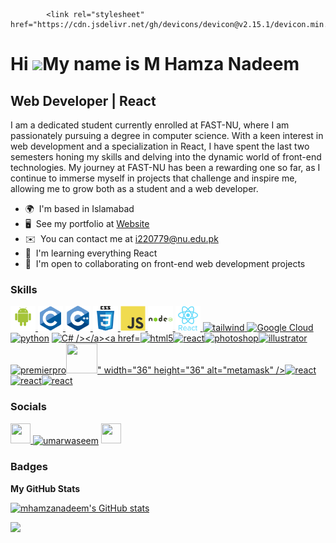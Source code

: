 
            <link rel="stylesheet" href="https://cdn.jsdelivr.net/gh/devicons/devicon@v2.15.1/devicon.min.css">
          

Hi ![](https://user-images.githubusercontent.com/18350557/176309783-0785949b-9127-417c-8b55-ab5a4333674e.gif)My name is M Hamza Nadeem
======================================================================================================================================

Web Developer | React
---------------------

I am a dedicated student currently enrolled at FAST-NU, where I am passionately pursuing a degree in computer science. With a keen interest in web development and a specialization in React, I have spent the last two semesters honing my skills and delving into the dynamic world of front-end technologies. My journey at FAST-NU has been a rewarding one so far, as I continue to immerse myself in projects that challenge and inspire me, allowing me to grow both as a student and a web developer.

* 🌍  I'm based in Islamabad
* 🖥️  See my portfolio at [Website](http://mhamzanadeem.github.io/)
* ✉️  You can contact me at [i220779@nu.edu.pk](mailto:i220779@nu.edu.pk)
* 🧠  I'm learning everything React
* 🤝  I'm open to collaborating on front-end web development projects

### Skills


<p align="left">
<p align="left"> <a href="https://developer.android.com" target="_blank" rel="noreferrer"> <img src="https://raw.githubusercontent.com/devicons/devicon/master/icons/android/android-original-wordmark.svg" alt="android" width="40" height="40"/> </a> <a href="https://www.cprogramming.com/" target="_blank" rel="noreferrer"> <img src="https://raw.githubusercontent.com/devicons/devicon/master/icons/c/c-original.svg" alt="c" width="40" height="40"/> </a> <a href="https://www.w3schools.com/cpp/" target="_blank" rel="noreferrer"> <img src="https://raw.githubusercontent.com/devicons/devicon/master/icons/cplusplus/cplusplus-original.svg" alt="cplusplus" width="40" height="40"/> </a> <a href="https://www.w3schools.com/css/" target="_blank" rel="noreferrer"> <img src="https://raw.githubusercontent.com/devicons/devicon/master/icons/css3/css3-original-wordmark.svg" alt="css3" width="40" height="40"/> </a> <a href="https://developer.mozilla.org/en-US/docs/Web/JavaScript" target="_blank" rel="noreferrer"> <img src="https://raw.githubusercontent.com/devicons/devicon/master/icons/javascript/javascript-original.svg" alt="javascript" width="40" height="40"/> </a><a href="https://nodejs.org" target="_blank" rel="noreferrer"> <img src="https://raw.githubusercontent.com/devicons/devicon/master/icons/nodejs/nodejs-original-wordmark.svg" alt="nodejs" width="40" height="40"/> </a><a href="https://reactjs.org/" target="_blank" rel="noreferrer"> <img src="https://raw.githubusercontent.com/devicons/devicon/master/icons/react/react-original-wordmark.svg" alt="react" width="40" height="40"/> </a> <a href="https://tailwindcss.com/" target="_blank" rel="noreferrer"> <img src="https://www.vectorlogo.zone/logos/tailwindcss/tailwindcss-icon.svg" alt="tailwind" width="40" height="40"/> </a><a href="https://cloud.google.com/" target="_blank" rel="noreferrer"><img src="https://raw.githubusercontent.com/danielcranney/readme-generator/main/public/icons/skills/googlecloud-colored.svg" width="36" height="36" alt="Google Cloud" /></a>
<a href="#" target="_blank" rel="noreferrer"><img src="https://cdn.jsdelivr.net/gh/devicons/devicon/icons/python/python-original.svg" width="36" height="36" alt="python"  /></a>
<a href="#" target="_blank" rel="noreferrer"><img src="https://cdn.jsdelivr.net/gh/devicons/devicon/icons/csharp/csharp-original.svg" width="36" height="36" alt="C# /></a><a href="#" target="_blank" rel="noreferrer"><img src="https://cdn.jsdelivr.net/gh/devicons/devicon/icons/html5/html5-original.svg" width="36" height="36" alt="html5" /></a><a href="#" target="_blank" rel="noreferrer"><img src="https://cdn.jsdelivr.net/gh/devicons/devicon/icons/react/react-original.svg" width="36" height="36" alt="react" /></a><a href="#" target="_blank" rel="noreferrer"><img src="https://cdn.jsdelivr.net/gh/devicons/devicon/icons/photoshop/photoshop-plain.svg" width="36" height="36" alt="photoshop" /></a><a href="#" target="_blank" rel="noreferrer"><img src="https://cdn.jsdelivr.net/gh/devicons/devicon/icons/illustrator/illustrator-plain.svg" width="36" height="36" alt="illustrator" /></a><a href="#" target="_blank" rel="noreferrer"><img src="https://cdn.jsdelivr.net/gh/devicons/devicon/icons/premierepro/premierepro-plain.svg" width="36" height="36" alt="premierpro" /></a><a href="#" target="_blank" rel="noreferrer"><img src="<svg xmlns="http://www.w3.org/2000/svg" width="50" height="48" fill="none" viewBox="0 0 50 48" id="metamask"><path fill="#E2761B" stroke="#E2761B" stroke-linecap="round" stroke-linejoin="round" d="M46.6094 2L27.88 15.9106L31.3435 7.70353L46.6094 2Z"></path><path fill="#E4761B" stroke="#E4761B" stroke-linecap="round" stroke-linejoin="round" d="M3.37177 2L21.9506 16.0424 18.6565 7.70353 3.37177 2zM39.8706 34.2447L34.8824 41.887 45.5553 44.8235 48.6235 34.4141 39.8706 34.2447zM1.39529 34.4141L4.44471 44.8235 15.1176 41.887 10.1294 34.2447 1.39529 34.4141z"></path><path fill="#E4761B" stroke="#E4761B" stroke-linecap="round" stroke-linejoin="round" d="M14.5153 21.3318L11.5412 25.8306 22.1388 26.3012 21.7624 14.913 14.5153 21.3318zM35.4659 21.3317L28.1247 14.7812 27.88 26.3012 38.4588 25.8306 35.4659 21.3317zM15.1176 41.8871L21.48 38.7812 15.9835 34.4894 15.1176 41.8871zM28.5012 38.7812L34.8824 41.8871 33.9976 34.4894 28.5012 38.7812z"></path><path fill="#D7C1B3" stroke="#D7C1B3" stroke-linecap="round" stroke-linejoin="round" d="M34.8823 41.8871L28.5012 38.7812 29.0094 42.9412 28.9529 44.6918 34.8823 41.8871zM15.1176 41.887L21.0471 44.6917 21.0094 42.9412 21.48 38.7812 15.1176 41.887z"></path><path fill="#233447" stroke="#233447" stroke-linecap="round" stroke-linejoin="round" d="M21.1412 31.7412L15.8329 30.1788 19.5788 28.4659 21.1412 31.7412zM28.84 31.7412L30.4024 28.4659 34.1671 30.1788 28.84 31.7412z"></path><path fill="#CD6116" stroke="#CD6116" stroke-linecap="round" stroke-linejoin="round" d="M15.1176 41.8872L16.0212 34.2448 10.1294 34.4143 15.1176 41.8872zM33.9788 34.2448L34.8824 41.8872 39.8706 34.4143 33.9788 34.2448zM38.4588 25.8307L27.88 26.3013 28.8588 31.7413 30.4212 28.466 34.1859 30.1789 38.4588 25.8307zM15.8329 30.1789L19.5977 28.466 21.1412 31.7413 22.1388 26.3013 11.5412 25.8307 15.8329 30.1789z"></path><path fill="#E4751F" stroke="#E4751F" stroke-linecap="round" stroke-linejoin="round" d="M11.5412 25.8306L15.9835 34.4895 15.8329 30.1789 11.5412 25.8306zM34.1859 30.1789L33.9976 34.4895 38.4588 25.8307 34.1859 30.1789zM22.1388 26.3013L21.1412 31.7413 22.3835 38.1601 22.6659 29.7083 22.1388 26.3013zM27.88 26.3013L27.3717 29.6895 27.5976 38.1601 28.8588 31.7413 27.88 26.3013z"></path><path fill="#F6851B" stroke="#F6851B" stroke-linecap="round" stroke-linejoin="round" d="M28.8588 31.7412L27.5976 38.16 28.5012 38.7812 33.9976 34.4895 34.1859 30.1789 28.8588 31.7412zM15.8329 30.1789L15.9835 34.4895 21.48 38.7812 22.3835 38.16 21.1412 31.7412 15.8329 30.1789z"></path><path fill="#C0AD9E" stroke="#C0AD9E" stroke-linecap="round" stroke-linejoin="round" d="M28.9529 44.6918L29.0094 42.9412L28.5388 42.5271H21.4424L21.0094 42.9412L21.0471 44.6918L15.1176 41.8871L17.1882 43.5812L21.3859 46.4988H28.5953L32.8118 43.5812L34.8824 41.8871L28.9529 44.6918Z"></path><path fill="#161616" stroke="#161616" stroke-linecap="round" stroke-linejoin="round" d="M28.5012 38.7812L27.5977 38.16H22.3835L21.48 38.7812L21.0094 42.9412L21.4424 42.5271H28.5388L29.0094 42.9412L28.5012 38.7812Z"></path><path fill="#763D16" stroke="#763D16" stroke-linecap="round" stroke-linejoin="round" d="M47.4 16.8141L49 9.13412 46.6094 2 28.5012 15.44 35.4659 21.3318 45.3106 24.2118 47.4941 21.6706 46.5529 20.9929 48.0588 19.6188 46.8918 18.7153 48.3976 17.5671 47.4 16.8141zM1 9.13412L2.6 16.8141 1.58353 17.5671 3.08941 18.7153 1.94118 19.6188 3.44706 20.9929 2.50588 21.6706 4.67059 24.2118 14.5153 21.3318 21.48 15.44 3.37177 2 1 9.13412z"></path><path fill="#F6851B" stroke="#F6851B" stroke-linecap="round" stroke-linejoin="round" d="M45.3106 24.2118L35.4659 21.3318 38.4588 25.8306 33.9977 34.4894 39.8706 34.4141H48.6235L45.3106 24.2118zM14.5153 21.3318L4.6706 24.2118 1.39531 34.4141H10.1294L15.9835 34.4894 11.5412 25.8306 14.5153 21.3318zM27.88 26.3011L28.5012 15.44 31.3623 7.70349H18.6565L21.48 15.44 22.1388 26.3011 22.3647 29.727 22.3835 38.16H27.5976L27.6353 29.727 27.88 26.3011z"></path></svg>" width="36" height="36" alt="metamask" /></a><a href="#" target="_blank" rel="noreferrer"><img src="" width="36" height="36" alt="react" /></a><a href="#" target="_blank" rel="noreferrer"><img src="" width="36" height="36" alt="react" /></a><a href="#" target="_blank" rel="noreferrer"><img src="" width="36" height="36" alt="react" /></a></p>


### Socials

<p align="left"> <a href="https://www.github.com/mhamzanadeem" target="_blank" rel="noreferrer"> <picture> <source media="(prefers-color-scheme: dark)" srcset="https://raw.githubusercontent.com/danielcranney/readme-generator/main/public/icons/socials/github-dark.svg" /> <source media="(prefers-color-scheme: light)" srcset="https://raw.githubusercontent.com/danielcranney/readme-generator/main/public/icons/socials/github.svg" /> <img src="https://raw.githubusercontent.com/danielcranney/readme-generator/main/public/icons/socials/github.svg" width="32" height="32" /> </picture> </a><a href="https://linkedin.com/in/hamza-nadeem2000" target="blank"><img align="center" src="https://raw.githubusercontent.com/rahuldkjain/github-profile-readme-generator/master/src/images/icons/Social/linked-in-alt.svg" alt="umarwaseem" height="30" width="40" /></a>
 <a href="https://www.x.com/mmmhamza1" target="_blank" rel="noreferrer"> <picture> <source media="(prefers-color-scheme: dark)" srcset="https://raw.githubusercontent.com/danielcranney/readme-generator/main/public/icons/socials/twitter-dark.svg" /> <source media="(prefers-color-scheme: light)" srcset="https://raw.githubusercontent.com/danielcranney/readme-generator/main/public/icons/socials/twitter.svg" /> <img src="https://raw.githubusercontent.com/danielcranney/readme-generator/main/public/icons/socials/twitter.svg" width="32" height="32" /> </picture> </a></p>

### Badges

<b>My GitHub Stats</b>

<a href="http://www.github.com/mhamzanadeem"><img src="https://github-readme-stats.vercel.app/api?username=mhamzanadeem&show_icons=true&hide=&count_private=true&title_color=0891b2&text_color=ffffff&icon_color=0891b2&bg_color=1c1917&hide_border=true&show_icons=true" alt="mhamzanadeem's GitHub stats" /></a>

<a href="http://www.github.com/mhamzanadeem"><img src="https://github-readme-streak-stats.herokuapp.com/?user=mhamzanadeem&stroke=ffffff&background=1c1917&ring=0891b2&fire=0891b2&currStreakNum=ffffff&currStreakLabel=0891b2&sideNums=ffffff&sideLabels=ffffff&dates=ffffff&hide_border=true" /></a>


<!--
### Hi there 👋

**mhamzanadeem/mhamzanadeem** is a ✨ _special_ ✨ repository because its `README.md` (this file) appears on your GitHub profile.

Here are some ideas to get you started:

- 🔭 I’m currently working on ...
- 🌱 I’m currently learning ...
- 👯 I’m looking to collaborate on ...
- 🤔 I’m looking for help with ...
- 💬 Ask me about ...
- 📫 How to reach me: ...
- 😄 Pronouns: ...
- ⚡ Fun fact: ...
-->
